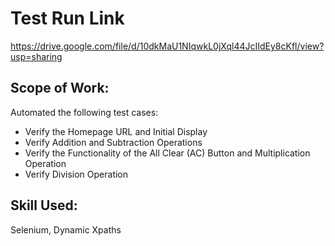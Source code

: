 # Test Run Link
>
https://drive.google.com/file/d/10dkMaU1NIqwkL0jXql44JcIIdEy8cKfl/view?usp=sharing
>
## Scope of Work:
Automated the following test cases:

* Verify the Homepage URL and Initial Display
* Verify Addition and Subtraction Operations
* Verify the Functionality of the All Clear (AC) Button and Multiplication Operation
* Verify Division Operation

## Skill Used:
Selenium, Dynamic Xpaths
